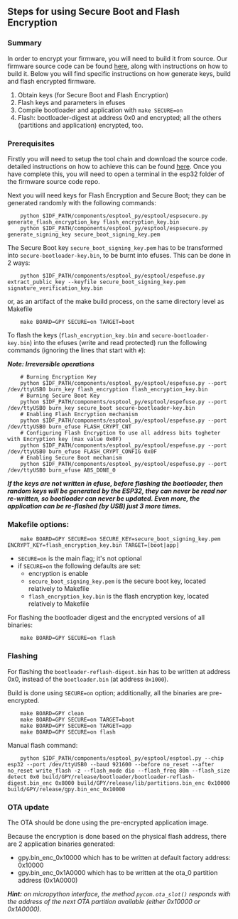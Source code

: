 ## Steps for using Secure Boot and Flash Encryption

### Summary

In order to encrypt your firmware, you will need to build it from source. Our
firmware source code can be found [here](https://github.com/pycom/pycom-micropython-sigfox/),
along with instructions on how to build it. Below you will find specific instructions
on how generate keys, build and flash encrypted firmware.

1. Obtain keys (for Secure Boot and Flash Encryption)
2. Flash keys and parameters in efuses
3. Compile bootloader and application with `make SECURE=on`
4. Flash: bootloader-digest at address 0x0 and encrypted; all the others (partitions and application) encrypted, too.

### Prerequisites

Firstly you will need to setup the tool chain and download the source code.
detailed instructions on how to achieve this can be found
[here](https://github.com/pycom/pycom-micropython-sigfox/blob/master/README.md#the-esp32-version_).
Once you have complete this, you will need to open a terminal in the esp32 folder
of the firmware source code repo.

Next you will need keys for Flash Encryption and Secure Boot; they can be
generated randomly with the following commands:

```
    python $IDF_PATH/components/esptool_py/esptool/espsecure.py generate_flash_encryption_key flash_encryption_key.bin
    python $IDF_PATH/components/esptool_py/esptool/espsecure.py generate_signing_key secure_boot_signing_key.pem
```

The Secure Boot key `secure_boot_signing_key.pem` has to be transformed into
`secure-bootloader-key.bin`, to be burnt into efuses. This can be done in
2 ways:

```
    python $IDF_PATH/components/esptool_py/esptool/espefuse.py extract_public_key --keyfile secure_boot_signing_key.pem signature_verification_key.bin
```
or, as an artifact of the make build process, on the same directory level as
Makefile
```
    make BOARD=GPY SECURE=on TARGET=boot
```

To flash the keys (`flash_encryption_key.bin` and `secure-bootloader-key.bin`)
into the efuses (write and read protected) run the following commands (ignoring
the lines that start with `#`):

**_Note: Irreversible operations_**
```
    # Burning Encryption Key
    python $IDF_PATH/components/esptool_py/esptool/espefuse.py --port /dev/ttyUSB0 burn_key flash_encryption flash_encryption_key.bin
    # Burning Secure Boot Key
    python $IDF_PATH/components/esptool_py/esptool/espefuse.py --port /dev/ttyUSB0 burn_key secure_boot secure-bootloader-key.bin
    # Enabling Flash Encryption mechanism
    python $IDF_PATH/components/esptool_py/esptool/espefuse.py --port /dev/ttyUSB0 burn_efuse FLASH_CRYPT_CNT
    # Configuring Flash Encryption to use all address bits togheter with Encryption key (max value 0x0F)
    python $IDF_PATH/components/esptool_py/esptool/espefuse.py --port /dev/ttyUSB0 burn_efuse FLASH_CRYPT_CONFIG 0x0F
    # Enabling Secure Boot mechanism
    python $IDF_PATH/components/esptool_py/esptool/espefuse.py --port /dev/ttyUSB0 burn_efuse ABS_DONE_0
```

**_If the keys are not written in efuse, before flashing the bootloader, then
random keys will be generated by the ESP32, they can never be read nor
re-written, so bootloader can never be updated. Even more, the application can
be re-flashed (by USB) just 3 more times._**

### Makefile options:
```
    make BOARD=GPY SECURE=on SECURE_KEY=secure_boot_signing_key.pem ENCRYPT_KEY=flash_encryption_key.bin TARGET=[boot|app]
```

- `SECURE=on` is the main flag; it's not optional
- if `SECURE=on` the following defaults are set:
    - encryption is enable    
    - `secure_boot_signing_key.pem` is the secure boot key, located relatively to Makefile
    - `flash_encryption_key.bin` is the flash encryption key, located relatively to Makefile

For flashing the bootloader digest and the encrypted versions of all binaries:

```
    make BOARD=GPY SECURE=on flash
```

### Flashing

For flashing the `bootloader-reflash-digest.bin` has to be written at address 0x0,
instead of the `bootloader.bin` (at address `0x1000`).

Build is done using `SECURE=on` option; additionally, all the binaries are
pre-encrypted.

```
    make BOARD=GPY clean
    make BOARD=GPY SECURE=on TARGET=boot
    make BOARD=GPY SECURE=on TARGET=app
    make BOARD=GPY SECURE=on flash
```

Manual flash command:
```
    python $IDF_PATH/components/esptool_py/esptool/esptool.py --chip esp32 --port /dev/ttyUSB0 --baud 921600 --before no_reset --after no_reset write_flash -z --flash_mode dio --flash_freq 80m --flash_size detect 0x0 build/GPY/release/bootloader/bootloader-reflash-digest.bin_enc 0x8000 build/GPY/release/lib/partitions.bin_enc 0x10000 build/GPY/release/gpy.bin_enc_0x10000
```

### OTA update

The OTA should be done using the pre-encrypted application image.

Because the encryption is done based on the physical flash address, there are 2 application binaries generated:
- gpy.bin_enc_0x10000 which has to be written at default factory address: 0x10000
- gpy.bin_enc_0x1A0000 which has to be written at the ota_0 partition address (0x1A0000)

*__Hint:__ on micropython interface, the method `pycom.ota_slot()` responds with the address of the next OTA partition available (either 0x10000 or 0x1A0000).*
